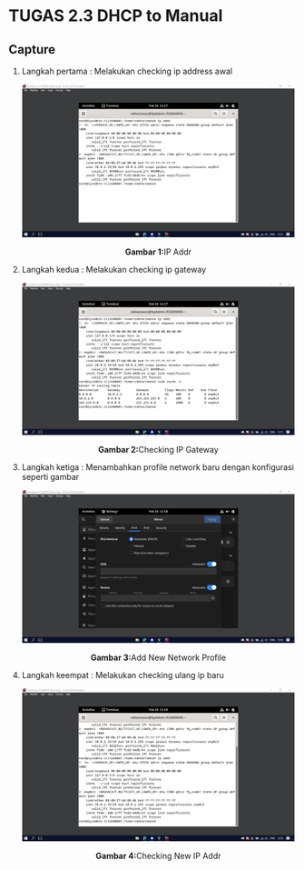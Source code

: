 # TUGAS 2.3 DHCP to Manual

## Capture

1. Langkah pertama : Melakukan checking ip address awal
    <div align="center">
    <img src="./assets/1.png">
    <p><strong>Gambar 1:</strong>IP Addr</p>
    </div>

2. Langkah kedua : Melakukan checking ip gateway
    <div align="center">
    <img src="./assets/2.png">
    <p><strong>Gambar 2:</strong>Checking IP Gateway</p>
    </div>

3. Langkah ketiga : Menambahkan profile network baru dengan konfigurasi seperti gambar
    <div align="center">
    <img src="./assets/3.png">
    <p><strong>Gambar 3:</strong>Add New Network Profile</p>
    </div>

4. Langkah keempat : Melakukan checking ulang ip baru
    <div align="center">
    <img src="./assets/4.png">
    <p><strong>Gambar 4:</strong>Checking New IP Addr</p>
    </div>
